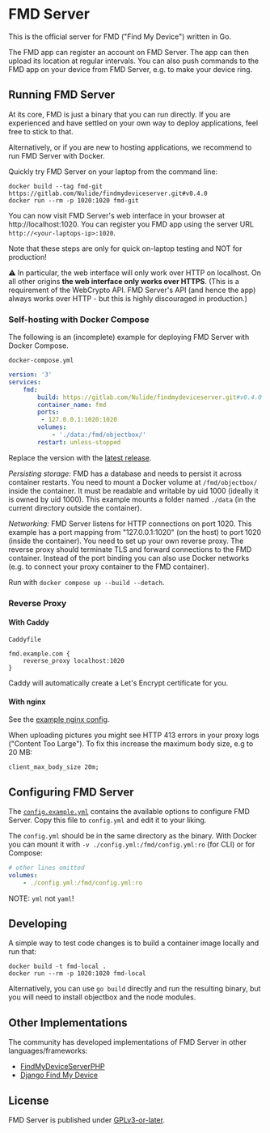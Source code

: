 # FMD Server

This is the official server for FMD ("Find My Device") written in Go.

The FMD app can register an account on FMD Server.
The app can then upload its location at regular intervals.
You can also push commands to the FMD app on your device from FMD Server,
e.g. to make your device ring.

## Running FMD Server

At its core, FMD is just a binary that you can run directly.
If you are experienced and have settled on your own way to deploy applications,
feel free to stick to that.

Alternatively, or if you are new to hosting applications,
we recommend to run FMD Server with Docker.

Quickly try FMD Server on your laptop from the command line:

```
docker build --tag fmd-git https://gitlab.com/Nulide/findmydeviceserver.git#v0.4.0
docker run --rm -p 1020:1020 fmd-git
```

You can now visit FMD Server's web interface in your browser at http://localhost:1020.
You can register you FMD app using the server URL `http://<your-laptops-ip>:1020`.

Note that these steps are only for quick on-laptop testing and NOT for production!

⚠️ In particular, the web interface will only work over HTTP on localhost.
On all other origins **the web interface only works over HTTPS**.
(This is a requirement of the WebCrypto API.
FMD Server's API (and hence the app) always works over HTTP - but this is highly discouraged in production.)

### Self-hosting with Docker Compose

The following is an (incomplete) example for deploying FMD Server with Docker Compose.

`docker-compose.yml`
```yml
version: '3'
services:
    fmd:
        build: https://gitlab.com/Nulide/findmydeviceserver.git#v0.4.0
        container_name: fmd
        ports:
         - 127.0.0.1:1020:1020
        volumes:
            - './data:/fmd/objectbox/'
        restart: unless-stopped
```

Replace the version with the [latest release](https://gitlab.com/Nulide/findmydeviceserver/-/releases).

*Persisting storage:*
FMD has a database and needs to persist it across container restarts.
You need to mount a Docker volume at `/fmd/objectbox/` inside the container.
It must be readable and writable by uid 1000 (ideally it is owned by uid 1000).
This example mounts a folder named `./data` (in the current directory outside the container).

*Networking:*
FMD Server listens for HTTP connections on port 1020.
This example has a port mapping from "127.0.0.1:1020" (on the host) to port 1020 (inside the container).
You need to set up your own reverse proxy.
The reverse proxy should terminate TLS and forward connections to the FMD container.
Instead of the port binding you can also use Docker networks (e.g. to connect your proxy container to the FMD container).

Run with `docker compose up --build --detach`.

### Reverse Proxy

#### With Caddy

`Caddyfile`
```
fmd.example.com {
	reverse_proxy localhost:1020
}
```
Caddy will automatically create a Let's Encrypt certificate for you.

#### With nginx

See the [example nginx config](nginx-example.conf).

When uploading pictures you might see HTTP 413 errors in your proxy logs ("Content Too Large").
To fix this increase the maximum body size, e.g to 20 MB:

```
client_max_body_size 20m;
```

## Configuring FMD Server

The [`config.example.yml`](config.example.yml) contains the available options to configure FMD Server.
Copy this file to `config.yml` and edit it to your liking.

The `config.yml` should be in the same directory as the binary.
With Docker you can mount it with `-v ./config.yml:/fmd/config.yml:ro` (for CLI)
or for Compose:

```yml
# other lines omitted
volumes:
    - ./config.yml:/fmd/config.yml:ro
```

NOTE: `yml` not `yaml`!

## Developing

A simple way to test code changes is to build a container image locally and run that:

```
docker build -t fmd-local .
docker run --rm -p 1020:1020 fmd-local
```

Alternatively, you can use `go build` directly and run the resulting binary,
but you will need to install objectbox and the node modules.

## Other Implementations

The community has developed implementations of FMD Server in other languages/frameworks:

- [FindMyDeviceServerPHP](https://gitlab.com/Playit3110/FindMyDeviceServerPHP)
- [Django Find My Device](https://gitlab.com/jedie/django-find-my-device)

## License

FMD Server is published under [GPLv3-or-later](LICENSE).

